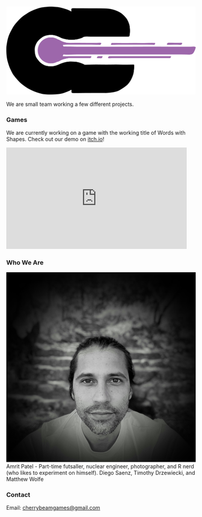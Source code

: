 ![Company logo](/images/logoSimple.png)

We are small team working a few different projects.

### Games

We are currently working on a game with the working title of Words with Shapes.
Check out our demo on [itch.io](https://cherrybeam.itch.io/words-with-shapes!)!

<iframe src="https://giphy.com/embed/Juxh8Wnrd3kMj1SJZn" width="480" height="270" frameBorder="0" class="giphy-embed" allowFullScreen></iframe>

### Who We Are

![Company logo](/images/amrit.jpeg)
Amrit Patel - Part-time futsaller, nuclear engineer, photographer, and R nerd (who likes to experiment on himself).
Diego Saenz, Timothy Drzewiecki, and Matthew Wolfe

### Contact

Email: cherrybeamgames@gmail.com
